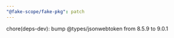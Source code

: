 ```yaml
---
"@fake-scope/fake-pkg": patch
---
```


chore(deps-dev): bump @types/jsonwebtoken from 8.5.9 to 9.0.1
